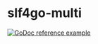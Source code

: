 # slf4go-multi

[![GoDoc reference example](https://img.shields.io/badge/godoc-reference-blue.svg)](https://pkg.go.dev/github.com/ngyewch/slf4go-multi)